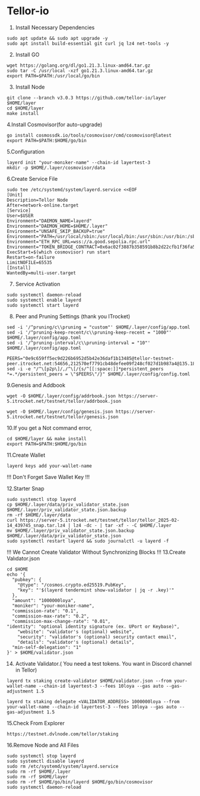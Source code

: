 # Tellor-io
1. Install Necessary Dependencies
```
sudo apt update && sudo apt upgrade -y
sudo apt install build-essential git curl jq lz4 net-tools -y
```
2. Install GO
```
wget https://golang.org/dl/go1.21.3.linux-amd64.tar.gz
sudo tar -C /usr/local -xzf go1.21.3.linux-amd64.tar.gz
export PATH=$PATH:/usr/local/go/bin
```
3. Install Node
```
git clone --branch v3.0.3 https://github.com/tellor-io/layer $HOME/layer
cd $HOME/layer
make install
```
4.Install Cosmovisor(for auto-upgrade)
```
go install cosmossdk.io/tools/cosmovisor/cmd/cosmovisor@latest
export PATH=$PATH:$HOME/go/bin
```
5.Configuration
```
layerd init "your-monıker-name" --chain-id layertest-3
mkdir -p $HOME/.layer/cosmovisor/data
```
6.Create Service File 
```
sudo tee /etc/systemd/system/layerd.service <<EOF
[Unit]
Description=Tellor Node
After=network-online.target
[Service]
User=$USER
Environment="DAEMON_NAME=layerd"
Environment="DAEMON_HOME=$HOME/.layer"
Environment="UNSAFE_SKIP_BACKUP=true"
Environment="PATH=/usr/local/sbin:/usr/local/bin:/usr/sbin:/usr/bin:/sbin:/bin:/root/.layer/cosmovisor/current/bin"
Environment="ETH_RPC_URL=wss://a.good.sepolia.rpc.url"
Environment="TOKEN_BRIDGE_CONTRACT=0x6ac02f3887b358591b8b2d22cfb1f36fa5843867"
ExecStart=$(which cosmovisor) run start
Restart=on-failure
LimitNOFILE=65535
[Install]
WantedBy=multi-user.target
```
7. Service Activation
```
sudo systemctl daemon-reload
sudo systemctl enable layerd
sudo systemctl start layerd
```
8. Peer and Pruning Settings (thank you ITrocket)
```
sed -i '/^pruning/c\\pruning = "custom"' $HOME/.layer/config/app.toml
sed -i '/^pruning-keep-recent/c\\pruning-keep-recent = "1000"' $HOME/.layer/config/app.toml
sed -i '/^pruning-interval/c\\pruning-interval = "10"' $HOME/.layer/config/app.toml
```
```
PEERS="0e9c659ff5ec9d226b6952d5b42e36daf1b13485@tellor-testnet-peer.itrocket.net:54656,212570ef7791cb48defee09f248cf027d1b987a4@135.181.59.175:54656,472a48ddb5fe43f4687122eef080be6b307f52b8@135.181.79.242:51656,6a1765418a3ea719c80be94d6f4981a02e7b5cb9@152.53.49.146:54656,32ebba9cbd55742244c7bb54dae24afe343f51b1@91.227.33.18:54656,082ee572cd3d9ea0ec8eda650222e015ae546775@185.16.38.165:51656,3cc19186c4a6cec8758b01434a94371a2ba416ec@95.214.55.209:51656,5885d9dc4fe150d8118e308355944274f80865a5@95.214.54.196:51656,a4f1019cc22382af9210f35d30dac5c81199f96f@173.214.171.102:26766,d5519e378247dfb61dfe90652d1fe3e2b3005a5b@213.239.207.162:18456,ed43f4f2aeb0261dc120d25eb1a119ed99b292c4@207.180.197.47:51656"
sed -i -e "/^\[p2p\]/,/^\[/{s/^[[:space:]]*persistent_peers *=.*/persistent_peers = \"$PEERS\"/}" $HOME/.layer/config/config.toml
```
9.Genesis and Addbook
```
wget -O $HOME/.layer/config/addrbook.json https://server-5.itrocket.net/testnet/tellor/addrbook.json
```
```
wget -O $HOME/.layer/config/genesis.json https://server-5.itrocket.net/testnet/tellor/genesis.json
```
10.If you get a Not command error,
```
cd $HOME/layer && make install
export PATH=$PATH:$HOME/go/bin
```
11.Create Wallet
```
layerd keys add your-wallet-name
```
!!! Don't Forget Save Wallet Key !!!

12.Starter Snap
```
sudo systemctl stop layerd
cp $HOME/.layer/data/priv_validator_state.json $HOME/.layer/priv_validator_state.json.backup
rm -rf $HOME/.layer/data
curl https://server-5.itrocket.net/testnet/tellor/tellor_2025-02-14_439745_snap.tar.lz4 | lz4 -dc - | tar -xf - -C $HOME/.layer
mv $HOME/.layer/priv_validator_state.json.backup $HOME/.layer/data/priv_validator_state.json
sudo systemctl restart layerd && sudo journalctl -u layerd -f
```
!!! We Cannot Create Validator Without Synchronizing Blocks !!!
13.Create Valıdator.json
```
cd $HOME
echo '{
  "pubkey": {
    "@type": "/cosmos.crypto.ed25519.PubKey",
    "key": "'$(layerd tendermint show-validator | jq -r .key)'"
  },
  "amount": "1000000loya",
  "moniker": "your-monıker-name",
  "commission-rate": "0.1",
  "commission-max-rate": "0.2",
  "commission-max-change-rate": "0.01",
"identity": "optional identity signature (ex. UPort or Keybase)",
	"website": "validator's (optional) website",
	"security": "validator's (optional) security contact email",
	"details": "validator's (optional) details",
  "min-self-delegation": "1"
}' > $HOME/validator.json
```
14. Activate Validator.( You need a test tokens. You want in Discord channel in Tellor)
```
layerd tx staking create-validator $HOME/validator.json --from your-wallet-name --chain-id layertest-3 --fees 10loya --gas auto --gas-adjustment 1.5
```
```
layerd tx staking delegate <VALIDATOR_ADDRESS> 1000000loya --from your-wallet-name --chain-id layertest-3 --fees 10loya --gas auto --gas-adjustment 1.5
```
15.Check From Explorer 
```
https://testnet.dvlnode.com/tellor/staking
```
16.Remove Node and All Files
```
sudo systemctl stop layerd
sudo systemctl disable layerd
sudo rm /etc/systemd/system/layerd.service
sudo rm -rf $HOME/.layer
sudo rm -rf $HOME/layer
sudo rm -rf $HOME/go/bin/layerd $HOME/go/bin/cosmovisor
sudo systemctl daemon-reload
```








